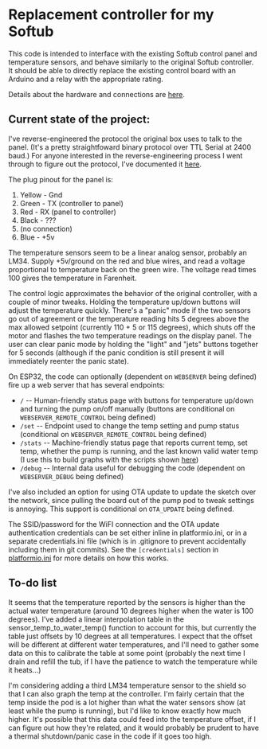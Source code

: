 # Replacement controller for my Softub

This code is intended to interface with the existing Softub control panel and temperature sensors, and behave similarly to the original Softub controller.
It should be able to directly replace the existing control board with an Arduino and a relay with the appropriate rating.

Details about the hardware and connections are [here](./hardware/README.md).

## Current state of the project:

I've reverse-engineered the protocol the original box uses to talk to the panel. (It's a pretty straightfoward binary protocol over TTL Serial at 2400 baud.) For anyone interested in the reverse-engineering process I went through to figure out the protocol, I've documented it [here](./hardware/reverse-engineering.md).

The plug pinout for the panel is:

1. Yellow - Gnd
2. Green - TX (controller to panel)
3. Red - RX (panel to controller)
4. Black - ???
5. (no connection)
6. Blue - +5v

The temperature sensors seem to be a linear analog sensor, probably an LM34. Supply +5v/ground on the red and blue wires, and read a voltage proportional to temperature back on the green wire. The voltage read times 100 gives the temperature in Farenheit.

The control logic approximates the behavior of the original controller, with a couple of minor tweaks. Holding the temperature up/down buttons will adjust the temperature quickly. There's a "panic" mode if the two sensors go out of agreement or the temperature reading hits 5 degrees above the max allowed setpoint (currently 110 + 5 or 115 degrees), which shuts off the motor and flashes the two temperature readings on the display panel. The user can clear panic mode by holding the "light" and "jets" buttons together for 5 seconds (although if the panic condition is still present it will immediately reenter the panic state).

On ESP32, the code can optionally (dependent on `WEBSERVER` being defined) fire up a web server that has several endpoints:
- `/` -- Human-friendly status page with buttons for temperature up/down and turning the pump on/off manually (buttons are conditional on `WEBSERVER_REMOTE_CONTROL` being defined)
- `/set` -- Endpoint used to change the temp setting and pump status (conditional on `WEBSERVER_REMOTE_CONTROL` being defined)
- `/stats` -- Machine-friendly status page that reports current temp, set temp, whether the pump is running, and the last known valid water temp (I use this to build graphs with the scripts shown [here](./graphs/README.md))
- `/debug` -- Internal data useful for debugging the code (dependent on `WEBSERVER_DEBUG` being defined)

I've also included an option for using OTA update to update the sketch over the network, since pulling the board out of the pump pod to tweak settings is annoying. This support is conditional on `OTA_UPDATE` being defined.

The SSID/password for the WiFI connection and the OTA update authentication credentials can be set either inline in platformio.ini, or in a separate credentials.ini file (which is in .gitignore to prevent accidentally including them in git commits). See the `[credentials]` section in [platformio.ini](./platformio.ini) for more details on how this works.

## To-do list

It seems that the temperature reported by the sensors is higher than the actual water temperature (around 10 degrees higher when the water is 100 degrees). I've added a linear interpolation table in the sensor_temp_to_water_temp() function to account for this, but currently the table just offsets by 10 degrees at all temperatures. I expect that the offset will be different at different water temperatures, and I'll need to gather some data on this to calibrate the table at some point (probably the next time I drain and refill the tub, if I have the patience to watch the temperature while it heats...)

I'm considering adding a third LM34 temperature sensor to the shield so that I can also graph the temp at the controller. I'm fairly certain that the temp inside the pod is a lot higher than what the water sensors show (at least while the pump is running), but I'd like to know exactly how much higher. It's possible that this data could feed into the temperature offset, if I can figure out how they're related, and it would probably be prudent to have a thermal shutdown/panic case in the code if it goes too high.

